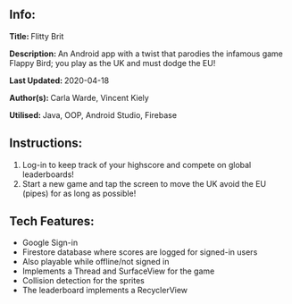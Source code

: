 <h2>Info:</h2>
<p><b>Title: </b>Flitty Brit</p>
<p><b>Description: </b>An Android app with a twist that parodies the infamous game Flappy Bird; you play as the UK and must dodge the EU!</p>
<p><b>Last Updated: </b>2020-04-18</p>
<p><b>Author(s): </b>Carla Warde, Vincent Kiely</p>
<p><b>Utilised: </b>Java, OOP, Android Studio, Firebase</p>

<h2>Instructions:</h2>
<ol>
<li>Log-in to keep track of your highscore and compete on global leaderboards!</li>
<li>Start a new game and tap the screen to move the UK avoid the EU (pipes) for as long as possible!</li>
</ol>

<h2>Tech Features:</h2>
<ul>
<li>Google Sign-in</li>
<li>Firestore database where scores are logged for signed-in users</li>
<li>Also playable while offline/not signed in</li>
<li>Implements a Thread and SurfaceView for the game</li>
<li>Collision detection for the sprites</li>
<li>The leaderboard implements a RecyclerView</li>
</ul>


